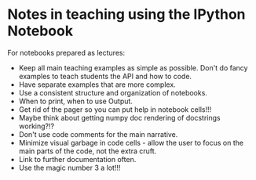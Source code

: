 # Notes in teaching using the IPython Notebook

For notebooks prepared as lectures:

* Keep all main teaching examples as simple as possible. Don't do fancy examples to teach
  students the API and how to code.
* Have separate examples that are more complex.
* Use a consistent structure and organization of notebooks.
* When to print, when to use Output.
* Get rid of the pager so you can put help in notebook cells!!!
* Maybe think about getting numpy doc rendering of docstrings working?!?
* Don't use code comments for the main narrative.
* Minimize visual garbage in code cells - allow the user to focus on the main
  parts of the code, not the extra cruft.
* Link to further documentation often.
* Use the magic number 3 a lot!!!
